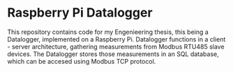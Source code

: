# Raspberry Pi Datalogger

This repository contains code for my Engenieering thesis, this being a Datalogger, implemented on a Raspberry Pi.
Datalogger functions in a client - server architecture, gathering measurements from Modbus RTU485 slave devices. 
The Datalogger stores those measurements in an SQL database, which can be accesed using Modbus TCP protocol. 
